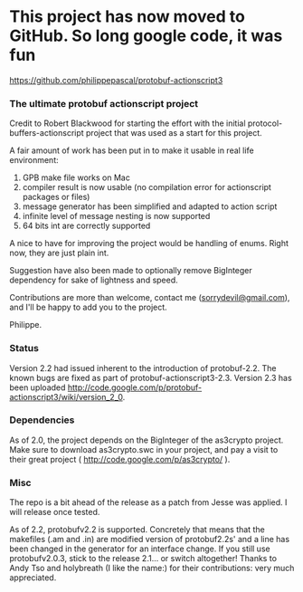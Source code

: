 # This project has now moved to GitHub. So long google code, it was fun #
https://github.com/philippepascal/protobuf-actionscript3

### The ultimate protobuf actionscript project ###

Credit to Robert Blackwood for starting the effort with the initial protocol-buffers-actionscript project that was used as a start for this project.

A fair amount of work has been put in to make it usable in real life environment:
  1. GPB make file works on Mac
  1. compiler result is now usable (no compilation error for actionscript packages or files)
  1. message generator has been simplified and adapted to action script
  1. infinite level of message nesting is now supported
  1. 64 bits int are correctly supported

A nice to have for improving the project would be handling of enums. Right now, they are just plain int.

Suggestion have also been made to optionally remove BigInteger dependency for sake of lightness and speed.

Contributions are more than welcome, contact me (sorrydevil@gmail.com), and I'll be happy to add you to the project.

Philippe.

### Status ###
Version 2.2 had issued inherent to the introduction of protobuf-2.2. The known bugs are fixed as part of protobuf-actionscript3-2.3.
Version 2.3 has been uploaded http://code.google.com/p/protobuf-actionscript3/wiki/version_2_0.

### Dependencies ###
As of 2.0, the project depends on the BigInteger of the as3crypto project. Make sure to download as3crypto.swc in your project, and pay a visit to their great project ( http://code.google.com/p/as3crypto/ ).

### Misc ###
The repo is a bit ahead of the release as a patch from Jesse was applied. I will release once tested.

As of 2.2, protobufv2.2 is supported. Concretely that means that the makefiles (.am and .in) are modified version of protobuf2.2s' and a line has been changed in the generator for an interface change. If you still use protobufv2.0.3, stick to the release 2.1... or switch altogether!
Thanks to Andy Tso and holybreath (I like the name:) for their contributions: very much appreciated.